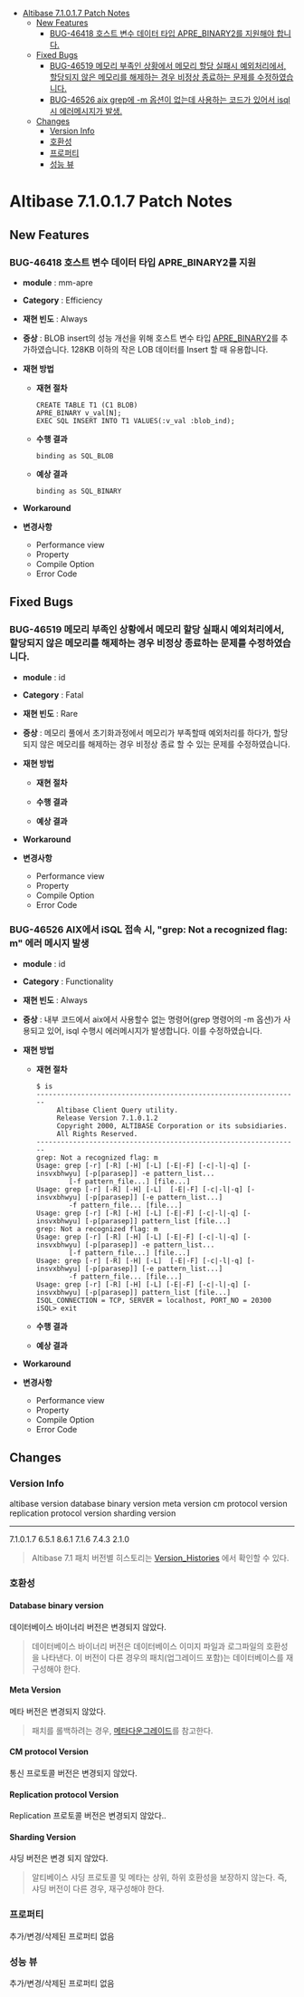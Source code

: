 <!-- START doctoc generated TOC please keep comment here to allow auto update -->
<!-- DON'T EDIT THIS SECTION, INSTEAD RE-RUN doctoc TO UPDATE -->

- [Altibase 7.1.0.1.7 Patch Notes](#altibase-71017-patch-notes)
  - [New Features](#new-features)
    - [BUG-46418 호스트 변수 데이터 타입 APRE\_BINARY2를 지원해야 합니다.](#bug-46418호스트-변수-데이터-타입-apre_binary2를-지원)
  - [Fixed Bugs](#fixed-bugs)
    - [BUG-46519 메모리 부족인 상황에서 메모리 할당 실패시 예외처리에서, 할당되지 않은 메모리를 해제하는 경우 비정상 종료하는 문제를 수정하였습니다.](#bug-46519%C2%A0%EB%A9%94%EB%AA%A8%EB%A6%AC-%EB%B6%80%EC%A1%B1%EC%9D%B8-%EC%83%81%ED%99%A9%EC%97%90%EC%84%9C-%EB%A9%94%EB%AA%A8%EB%A6%AC-%ED%95%A0%EB%8B%B9-%EC%8B%A4%ED%8C%A8%EC%8B%9C-%EC%98%88%EC%99%B8%EC%B2%98%EB%A6%AC%EC%97%90%EC%84%9C-%ED%95%A0%EB%8B%B9%EB%90%98%EC%A7%80-%EC%95%8A%EC%9D%80-%EB%A9%94%EB%AA%A8%EB%A6%AC%EB%A5%BC-%ED%95%B4%EC%A0%9C%ED%95%98%EB%8A%94-%EA%B2%BD%EC%9A%B0-%EB%B9%84%EC%A0%95%EC%83%81-%EC%A2%85%EB%A3%8C%ED%95%98%EB%8A%94-%EB%AC%B8%EC%A0%9C%EB%A5%BC-%EC%88%98%EC%A0%95%ED%95%98%EC%98%80%EC%8A%B5%EB%8B%88%EB%8B%A4)
    - [BUG-46526 aix grep에 -m 옵션이 없는데 사용하는 코드가 있어서 isql시 에러메시지가 발생.](#bug-46526%C2%A0aix-grep%EC%97%90--m-%EC%98%B5%EC%85%98%EC%9D%B4-%EC%97%86%EB%8A%94%EB%8D%B0-%EC%82%AC%EC%9A%A9%ED%95%98%EB%8A%94-%EC%BD%94%EB%93%9C%EA%B0%80-%EC%9E%88%EC%96%B4%EC%84%9C-isql%EC%8B%9C-%EC%97%90%EB%9F%AC%EB%A9%94%EC%8B%9C%EC%A7%80%EA%B0%80-%EB%B0%9C%EC%83%9D)
  - [Changes](#changes)
    - [Version Info](#version-info)
    - [호환성](#%ED%98%B8%ED%99%98%EC%84%B1)
    - [프로퍼티](#%ED%94%84%EB%A1%9C%ED%8D%BC%ED%8B%B0)
    - [성능 뷰](#%EC%84%B1%EB%8A%A5-%EB%B7%B0)

<!-- END doctoc generated TOC please keep comment here to allow auto update -->

Altibase 7.1.0.1.7 Patch Notes
==============================
New Features
------------

### BUG-46418 호스트 변수 데이터 타입 APRE\_BINARY2를 지원

- **module** : mm-apre

- **Category** : Efficiency

- **재현 빈도** : Always

- **증상** : BLOB insert의 성능 개선을 위해 호스트 변수 타입
  [APRE\_BINARY2](<https://github.com/ALTIBASE/Documents/blob/13554fc3e4451721db8a50f08fbabce281dcb5b5/Manuals/Altibase_7.1/kor/Precompiler_1.md#apre_binary2>)를 추가하였습니다. 128KB 이하의 작은 LOB 데이터를 Insert 할 때 유용합니다. 

- **재현 방법**

  -   **재현 절차**

          CREATE TABLE T1 (C1 BLOB)
          APRE_BINARY v_val[N];
          EXEC SQL INSERT INTO T1 VALUES(:v_val :blob_ind);

  -   **수행 결과**

          binding as SQL_BLOB

  -   **예상 결과**

          binding as SQL_BINARY

- **Workaround**

- **변경사항**

  -   Performance view
  -   Property
  -   Compile Option
  -   Error Code

Fixed Bugs
----------

### BUG-46519 메모리 부족인 상황에서 메모리 할당 실패시 예외처리에서, 할당되지 않은 메모리를 해제하는 경우 비정상 종료하는 문제를 수정하였습니다.

-   **module** : id

-   **Category** : Fatal

-   **재현 빈도** : Rare

-   **증상** : 메모리 풀에서 초기화과정에서 메모리가 부족할때 예외처리를
    하다가, 할당되지 않은 메모리를 해제하는 경우 비정상 종료 할 수 있는
    문제를 수정하였습니다.

-   **재현 방법**

    -   **재현 절차**

    -   **수행 결과**

    -   **예상 결과**

-   **Workaround**

-   **변경사항**

    -   Performance view
    -   Property
    -   Compile Option
    -   Error Code

### BUG-46526 AIX에서 iSQL 접속 시, "grep: Not a recognized flag: m" 에러 메시지 발생

- **module** : id

- **Category** : Functionality

- **재현 빈도** : Always

- **증상** : 내부 코드에서 aix에서 사용할수 없는 명령어(grep 명령어의
  -m 옵션)가 사용되고 있어, isql 수행시 에러메시지가 발생합니다. 이를
  수정하였습니다.

- **재현 방법**

  - **재현 절차**

    ```
    $ is
    -----------------------------------------------------------------
         Altibase Client Query utility.
         Release Version 7.1.0.1.2
         Copyright 2000, ALTIBASE Corporation or its subsidiaries.
         All Rights Reserved.
    -----------------------------------------------------------------
    grep: Not a recognized flag: m
    Usage: grep [-r] [-R] [-H] [-L] [-E|-F] [-c|-l|-q] [-insvxbhwyu] [-p[parasep]] -e pattern_list...
            [-f pattern_file...] [file...]
    Usage: grep [-r] [-R] [-H] [-L]  [-E|-F] [-c|-l|-q] [-insvxbhwyu] [-p[parasep]] [-e pattern_list...]
            -f pattern_file... [file...]
    Usage: grep [-r] [-R] [-H] [-L] [-E|-F] [-c|-l|-q] [-insvxbhwyu] [-p[parasep]] pattern_list [file...]
    grep: Not a recognized flag: m
    Usage: grep [-r] [-R] [-H] [-L] [-E|-F] [-c|-l|-q] [-insvxbhwyu] [-p[parasep]] -e pattern_list...
            [-f pattern_file...] [file...]
    Usage: grep [-r] [-R] [-H] [-L]  [-E|-F] [-c|-l|-q] [-insvxbhwyu] [-p[parasep]] [-e pattern_list...]
            -f pattern_file... [file...]
    Usage: grep [-r] [-R] [-H] [-L] [-E|-F] [-c|-l|-q] [-insvxbhwyu] [-p[parasep]] pattern_list [file...]
    ISQL_CONNECTION = TCP, SERVER = localhost, PORT_NO = 20300
    iSQL> exit
    ```

  - **수행 결과**

  - **예상 결과**

- **Workaround**

- **변경사항**

  -   Performance view
  -   Property
  -   Compile Option
  -   Error Code

Changes
-------

### Version Info

  altibase version   database binary version   meta version   cm protocol version   replication protocol version   sharding version
------------------ ------------------------- -------------- --------------------- ------------------------------ ------------------
  7.1.0.1.7          6.5.1                     8.6.1          7.1.6                 7.4.3                          2.1.0

> Altibase 7.1 패치 버전별 히스토리는
> [Version\_Histories](https://github.com/ALTIBASE/Documents/blob/master/PatchNotes/Altibase_7_1_Version_Histories.md)
> 에서 확인할 수 있다.

### 호환성

#### Database binary version

데이터베이스 바이너리 버전은 변경되지 않았다.

> 데이터베이스 바이너리 버전은 데이터베이스 이미지 파일과 로그파일의
> 호환성을 나타낸다. 이 버전이 다른 경우의 패치(업그레이드 포함)는
> 데이터베이스를 재구성해야 한다.

#### Meta Version

메타 버전은 변경되지 않았다.

> 패치를 롤백하려는 경우,
> [메타다운그레이드](https://github.com/ALTIBASE/Documents/blob/master/Manuals/Altibase_7.1/kor/Installation.md#%EB%A9%94%ED%83%80-%EB%8B%A4%EC%9A%B4%EA%B7%B8%EB%A0%88%EC%9D%B4%EB%93%9Cmeta-downgrade)를
> 참고한다.

#### CM protocol Version

통신 프로토콜 버전은 변경되지 않았다.

#### Replication protocol Version

Replication 프로토콜 버전은 변경되지 않았다..

#### Sharding Version

샤딩 버전은 변경 되지 않았다.

> 알티베이스 샤딩 프로토콜 및 메타는 상위, 하위 호환성을 보장하지
> 않는다. 즉, 샤딩 버전이 다른 경우, 재구성해야 한다.

### 프로퍼티

추가/변경/삭제된 프로퍼티 없음

### 성능 뷰

추가/변경/삭제된 프로퍼티 없음
